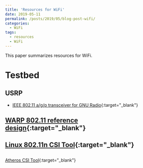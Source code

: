 ```yaml
---
title: 'Resources for WiFi'
date: 2019-05-11
permalink: /posts/2019/05/blog-post-wifi/
categories:
  - WiFi
tags:
  - resources
  - WiFi
---
```


This paper summarizes resources for WiFi.

# Testbed

## USRP
* [IEEE 802.11 a/g/p transceiver for GNU Radio](https://github.com/bastibl/gr-ieee802-11){:target="_blank"}

## [WARP 802.11 reference design](http://warpproject.org/trac/wiki/802.11){:target="_blank"}

## [Linux 802.11n CSI Tool](https://dhalperi.github.io/linux-80211n-csitool/){:target="_blank"}

## 
[Atheros CSI Tool](https://wands.sg/research/wifi/AtherosCSI/){:target="_blank"}




